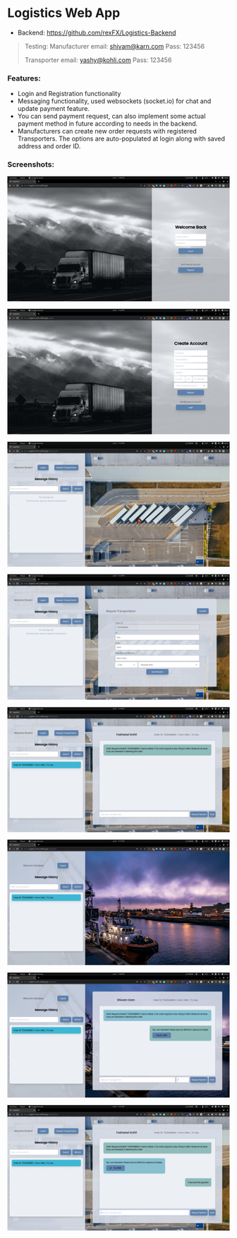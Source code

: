 # Logistics Web App

-   Backend: https://github.com/rexFX/Logistics-Backend

>   Testing:
>   Manufacturer email: shivam@karn.com
>   Pass: 123456
>   
>   Transporter email: yashy@kohli.com
>   Pass: 123456



### Features:

-   Login and Registration functionality
-   Messaging functionality, used websockets (socket.io) for chat and update payment feature.
-   You can send payment request, can also implement some actual payment method in future according to needs in the backend.
-   Manufacturers can create new order requests with registered Transporters. The options are auto-populated at login along with saved address and order ID.

### Screenshots:

![Login](public/login.png)

![Register](public/register.png)

![Manufacturer Dashboard](public/manufacturerDashboard.png)

![Request Form](public/requestForm.png)

![Sent Request](public/sentReqManufacturer.png)

![Transporter Dashboard](public/transporterDashboard.png)

![Payment Request](public/paymentReq.png)

![Payment Success](public/paymentSuccess.png)
